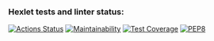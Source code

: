 ### Hexlet tests and linter status:
[![Actions Status](https://github.com/bdf715/python-project-lvl3/workflows/hexlet-check/badge.svg)](https://github.com/bdf715/python-project-lvl3/actions)
[![Maintainability](https://api.codeclimate.com/v1/badges/4725884c08fb019a50b1/maintainability)](https://codeclimate.com/github/bdf715/python-project-lvl3/maintainability)
[![Test Coverage](https://api.codeclimate.com/v1/badges/4725884c08fb019a50b1/test_coverage)](https://codeclimate.com/github/bdf715/python-project-lvl3/test_coverage)
[![PEP8](https://img.shields.io/badge/code%20style-pep8-orange.svg)](https://www.python.org/dev/peps/pep-0008/)

